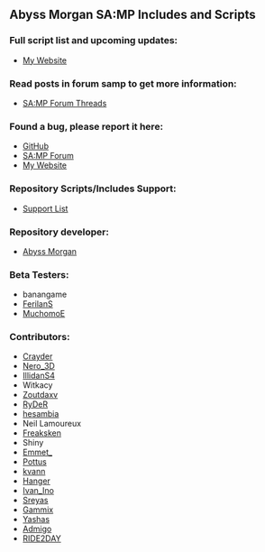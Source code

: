 ## Abyss Morgan SA:MP Includes and Scripts


### Full script list and upcoming updates:
* [My Website](http://8.ct8.pl)


### Read posts in forum samp to get more information:
* [SA:MP Forum Threads](http://8.ct8.pl/1)


### Found a bug, please report it here:
* [GitHub](https://github.com/AbyssMorgan/SA-MP/issues)
* [SA:MP Forum](http://8.ct8.pl/22)
* [My Website](http://8.ct8.pl/sendreport)


### Repository Scripts/Includes Support:
* [Support List](https://github.com/AbyssMorgan/SA-MP/wiki/Support)


### Repository developer:
* [Abyss Morgan](http://8.ct8.pl/22)


### Beta Testers:
* banangame
* [FerilanS](http://8.ct8.pl/ferilans)
* [MuchomoE](http://8.ct8.pl/muchomoe)


### Contributors:
* [Crayder](http://forum.sa-mp.com/member.php?u=214776)
* [Nero_3D](http://forum.sa-mp.com/member.php?u=9765)
* [IllidanS4](http://forum.sa-mp.com/member.php?u=193537)
* Witkacy
* [Zoutdaxv](http://forum.sa-mp.com/member.php?u=23496)
* [RyDeR](http://forum.sa-mp.com/member.php?u=46049)
* [hesambia](http://forum.sa-mp.com/member.php?u=241383)
* Neil Lamoureux
* [Freaksken](http://forum.sa-mp.com/member.php?u=46764)
* Shiny
* [Emmet_](https://github.com/emmet-jones)
* [Pottus](http://forum.sa-mp.com/member.php?u=169807)
* [kvann](http://forum.sa-mp.com/member.php?u=169274)
* [Hanger](http://forum.sa-mp.com/member.php?u=160578)
* [Ivan_Ino](http://forum.sa-mp.com/member.php?u=182165)
* [Sreyas](http://forum.sa-mp.com/member.php?u=268427)
* [Gammix](http://forum.sa-mp.com/member.php?u=249500)
* [Yashas](http://forum.sa-mp.com/member.php?u=169426)
* [Admigo](http://forum.sa-mp.com/member.php?u=108398)
* [RIDE2DAY](http://forum.sa-mp.com/member.php?u=262298)

